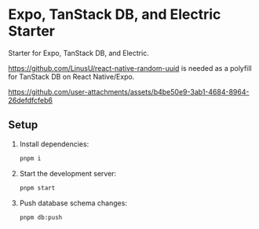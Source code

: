 # Expo, TanStack DB, and Electric Starter

Starter for Expo, TanStack DB, and Electric.

https://github.com/LinusU/react-native-random-uuid is needed as a polyfill
for TanStack DB on React Native/Expo.

https://github.com/user-attachments/assets/b4be50e9-3ab1-4684-8964-26defdfcfeb6

## Setup

1. Install dependencies:

   ```bash
   pnpm i
   ```

2. Start the development server:

   ```bash
   pnpm start
   ```

3. Push database schema changes:
   ```bash
   pnpm db:push
   ```
